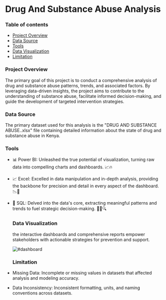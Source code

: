 # Drug And Substance Abuse Analysis


### Table of contents
- [Project Overview](#project-overview)
- [Data Source](#data-source)
- [Tools](tools)
- [Data Visualization](data-visualization)
- [Limitation](limitation)

### Project Overview
The primary goal of this project is to conduct a comprehensive analysis of drug and substance abuse patterns, trends, and associated factors. By leveraging data-driven insights, the project aims to contribute to the understanding of substance abuse, facilitate informed decision-making, and guide the development of targeted intervention strategies.

### Data Source

The primary dataset used for this analysis is the "DRUG AND SUBSTANCE ABUSE..xlsx" file containing detailed information about the state of drug and substance abuse in Kenya.

### Tools
- 📊 Power BI: Unleashed the true potential of visualization, turning raw data into compelling charts and dashboards. 📈🔥
- 📈 Excel: Excelled in data manipulation and in-depth analysis, providing the backbone for precision and detail in every aspect of the dashboard. 📉🔢
- 💾 SQL: Delved into the data's core, extracting meaningful patterns and trends to fuel strategic decision-making. 🕵️‍♂️🔍


  ### Data Visualization
  the interactive dashboards and comprehensive reports empower stakeholders with actionable strategies for prevention and support.
  
  ![#dashboard](https://github.com/SamMureu/dataanalysis/assets/84933401/dce131ac-ac33-4bc2-ac3f-edd869778c9d)

  
  ### Limitation
- Missing Data: Incomplete or missing values in datasets that affected analysis and modeling accuracy.
- Data Inconsistency: Inconsistent formatting, units, and naming conventions across datasets.
